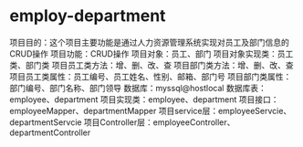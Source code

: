 # employ-department
项目目的：这个项目主要功能是通过人力资源管理系统实现对员工及部门信息的CRUD操作
项目功能：CRUD操作
项目对象：员工、部门
项目对象实现类：员工类、部门类
项目员工类方法：增、删、改、查
项目部门类方法：增、删、改、查
项目员工类属性：员工编号、员工姓名、性别、邮箱、部门号
项目部门类属性：部门编号、部门名称、部门领导
数据库：myssql@hostlocal
数据库表：employee、department
项目实现类：employee、department
项目接口：employeeMapper、departmentMapper
项目service层：employeeServcie、departmentServcie
项目Controller层：employeeController、departmentController
